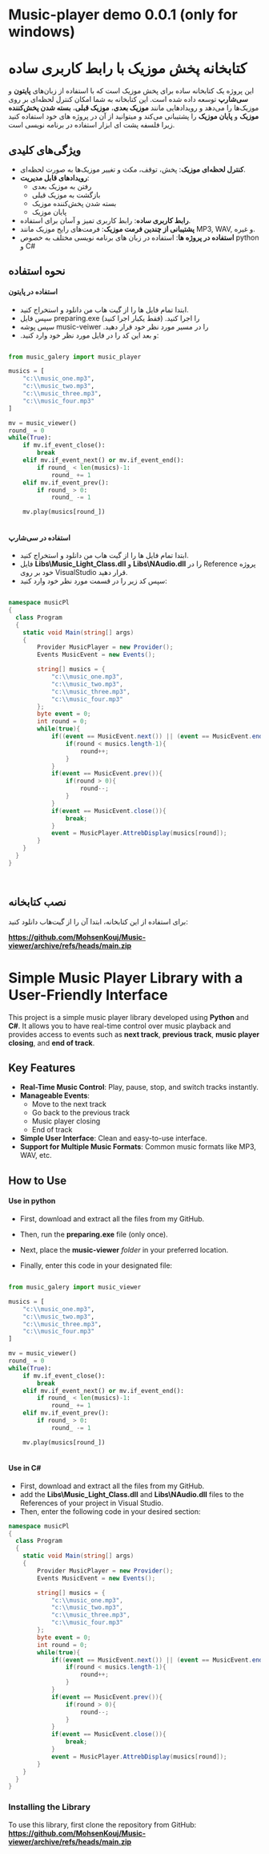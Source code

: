 # Music-player demo 0.0.1 (only for windows)
 
# کتابخانه پخش موزیک با رابط کاربری ساده  

این پروژه یک کتابخانه ساده برای پخش موزیک است که با استفاده از زبان‌های **پایتون** و **سی‌شارپ** توسعه داده شده است. این کتابخانه به شما امکان کنترل لحظه‌ای بر روی موزیک‌ها را می‌دهد و رویدادهایی مانند **موزیک بعدی**، **موزیک قبلی**، **بسته شدن پخش‌کننده موزیک** و **پایان موزیک** را پشتیبانی می‌کند و میتوانید از آن در پروژه های خود استفاده کنید زیرا فلسفه پشت ای ابزار استفاده در برنامه نویسی است.

## ویژگی‌های کلیدی  

- **کنترل لحظه‌ای موزیک**: پخش، توقف، مکث و تغییر موزیک‌ها به صورت لحظه‌ای.  
- **رویدادهای قابل مدیریت**:  
  - رفتن به موزیک بعدی  
  - بازگشت به موزیک قبلی  
  - بسته شدن پخش‌کننده موزیک  
  - پایان موزیک  
- **رابط کاربری ساده**: رابط کاربری تمیز و آسان برای استفاده.  
- **پشتیبانی از چندین فرمت موزیک**: فرمت‌های رایج موزیک مانند MP3, WAV, و غیره.  
- **استفاده در پروژه ها**: استفاده در زبان های برنامه نویسی مختلف به خصوص python و C#

## نحوه استفاده 
#### استفاده در پایتون

- ابتدا تمام فایل ها را از گیت هاب من دانلود و استخراج کنید.
- سپس فایل preparing.exe را اجرا کنید. (فقط یکبار اجرا کنید)
- سپس پوشه music-veiwer .را در مسیر مورد نظر خود قرار دهید
- .و بعد این کد را در فایل مورد نظر خود وارد کنید:


```python

from music_galery import music_player

musics = [
    "c:\\music_one.mp3",
    "c:\\music_two.mp3",
    "c:\\music_three.mp3",
    "c:\\music_four.mp3"
]

mv = music_viewer()
round_ = 0
while(True):
    if mv.if_event_close():
        break
    elif mv.if_event_next() or mv.if_event_end():
        if round_ < len(musics)-1:
            round_ += 1
    elif mv.if_event_prev():
        if round_ > 0:
            round_ -= 1

    mv.play(musics[round_])
    

```
#### استفاده در سی‌شارپ

- ابتدا تمام فایل ها را از گیت هاب من دانلود و استخراج کنید.
- فایل **Libs\\Music_Light_Class.dll** و **Libs\\NAudio.dll** را در Reference پروژه خود بر روی VisualStudio قرار دهید.
- سپس کد زیر را در قسمت مورد نظر خود وارد کنید:


```c#

namespace musicPl
{
  class Program
  {
    static void Main(string[] args)
    {
        Provider MusicPlayer = new Provider();
        Events MusicEvent = new Events();

        string[] musics = {
            "c:\\music_one.mp3",
            "c:\\music_two.mp3",
            "c:\\music_three.mp3",
            "c:\\music_four.mp3"
        };
        byte event = 0;
        int round = 0;
        while(true){
            if((event == MusicEvent.next()) || (event == MusicEvent.end())){
                if(round < musics.length-1){
                    round++;
                }
            }
            if(event == MusicEvent.prev()){
                if(round > 0){
                    round--;
                }
            }
            if(event == MusicEvent.close()){
                break;   
            }
            event = MusicPlayer.AttrebDisplay(musics[round]);
        }
    }
  }
}




```


## نصب کتابخانه  

برای استفاده از این کتابخانه، ابتدا آن را از گیت‌هاب دانلود کنید:  

**https://github.com/MohsenKouj/Music-viewer/archive/refs/heads/main.zip**  
  
# Simple Music Player Library with a User-Friendly Interface  

This project is a simple music player library developed using **Python** and **C#**. It allows you to have real-time control over music playback and provides access to events such as **next track**, **previous track**, **music player closing**, and **end of track**.  

## Key Features  

- **Real-Time Music Control**: Play, pause, stop, and switch tracks instantly.  
- **Manageable Events**:  
  - Move to the next track  
  - Go back to the previous track  
  - Music player closing  
  - End of track  
- **Simple User Interface**: Clean and easy-to-use interface.  
- **Support for Multiple Music Formats**: Common music formats like MP3, WAV, etc.  

## How to Use  
#### Use in python

- First, download and extract all the files from my GitHub.
- Then, run the **preparing.exe** file (only once).

- Next, place the **music-viewer** *folder* in your preferred location.

- Finally, enter this code in your designated file:
```python

from music_galery import music_viewer

musics = [
    "c:\\music_one.mp3",
    "c:\\music_two.mp3",
    "c:\\music_three.mp3",
    "c:\\music_four.mp3"
]

mv = music_viewer()
round_ = 0
while(True):
    if mv.if_event_close():
        break
    elif mv.if_event_next() or mv.if_event_end():
        if round_ < len(musics)-1:
            round_ += 1
    elif mv.if_event_prev():
        if round_ > 0:
            round_ -= 1

    mv.play(musics[round_])
    

```
#### Use in C#

- First, download and extract all the files from my GitHub.
- add the **Libs\\Music_Light_Class.dll** and **Libs\\NAudio.dll** files to the References of your project in Visual Studio.
- Then, enter the following code in your desired section:

```c#
namespace musicPl
{
  class Program
  {
    static void Main(string[] args)
    {
        Provider MusicPlayer = new Provider();
        Events MusicEvent = new Events();

        string[] musics = {
            "c:\\music_one.mp3",
            "c:\\music_two.mp3",
            "c:\\music_three.mp3",
            "c:\\music_four.mp3"
        };
        byte event = 0;
        int round = 0;
        while(true){
            if((event == MusicEvent.next()) || (event == MusicEvent.end())){
                if(round < musics.length-1){
                    round++;
                }
            }
            if(event == MusicEvent.prev()){
                if(round > 0){
                    round--;
                }
            }
            if(event == MusicEvent.close()){
                break;   
            }
            event = MusicPlayer.AttrebDisplay(musics[round]);
        }
    }
  }
}

```

### Installing the Library  

To use this library, first clone the repository from GitHub:  
**https://github.com/MohsenKouj/Music-viewer/archive/refs/heads/main.zip**  